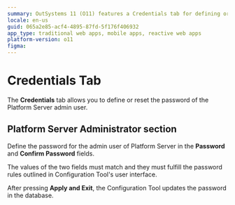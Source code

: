 ```yaml
---
summary: OutSystems 11 (O11) features a Credentials tab for defining or resetting the Platform Server admin user's password.
locale: en-us
guid: 065a2e85-acf4-4895-87fd-5f176f406932
app_type: traditional web apps, mobile apps, reactive web apps
platform-version: o11
figma:
---
```


# Credentials Tab

The **Credentials** tab allows you to define or reset the password of the Platform Server admin user.

## Platform Server Administrator section

Define the password for the admin user of Platform Server in the **Password** and **Confirm Password** fields.

The values of the two fields must match and they must fulfill the password rules outlined in Configuration Tool's user interface.

After pressing **Apply and Exit**, the Configuration Tool updates the password in the database.
